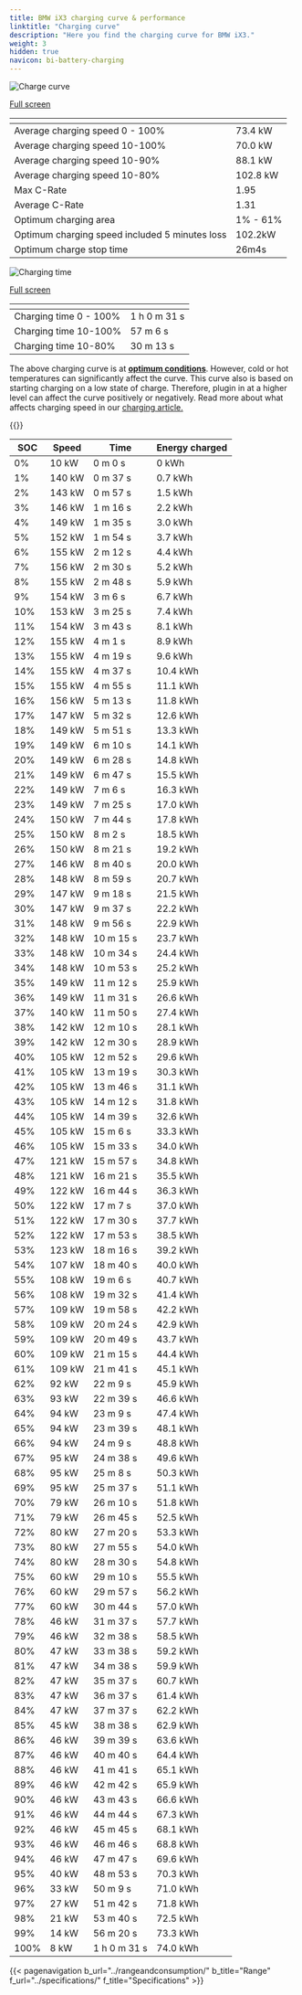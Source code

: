 ```yaml
---
title: BMW iX3 charging curve & performance
linktitle: "Charging curve"
description: "Here you find the charging curve for BMW iX3."
weight: 3
hidden: true
navicon: bi-battery-charging
---
```

<!-- markdownlint-disable MD033 -->
<!-- markdownlint-disable MD010 -->
<img src="/images/models/bmw/ix3/ix3/chargingcurve.svg" alt="Charge curve" class="img-fluid">

[Full screen](/images/models/bmw/ix3/ix3/chargingcurve.svg)


<div class="table-responsive">
<table class="table table-striped border">
	<thead>
		<tr>
			<th>
			</th>
			<th>
			</th>
		</tr>
	</thead>
	<tbody>
		<tr>
			<td>
				Average charging speed 0 - 100%
			</td>
			<td>
				73.4 kW
			</td>
		</tr>
		<tr>
			<td>
				Average charging speed 10-100%
			</td>
			<td>
				70.0 kW
			</td>
		</tr>
		<tr>
			<td>
				Average charging speed 10-90%
			</td>
			<td>
				88.1 kW
			</td>
		</tr>
		<tr>
			<td>
				Average charging speed 10-80%
			</td>
			<td>
				102.8 kW
			</td>
		</tr>
		<tr>
			<td>
				Max C-Rate
			</td>
			<td>
				1.95
			</td>
		</tr>
		<tr>
			<td>
				Average C-Rate
			</td>
			<td>
				1.31
			</td>
		</tr>
		<tr>
			<td>
				Optimum charging area
			</td>
			<td>
				1% - 61%
			</td>
		</tr>
		<tr>
			<td>
				Optimum charging speed included 5 minutes loss
			</td>
			<td>
				102.2kW
			</td>
		</tr>
		<tr>
			<td>
				Optimum charge stop time
			</td>
			<td>
				26m4s
			</td>
		</tr>
	</tbody>
</table>
</div>
<img src="/images/models/bmw/ix3/ix3/chargingtime.svg" alt="Charging time" class="img-fluid">

[Full screen](/images/models/bmw/ix3/ix3/chargingtime.svg)
<div class="table-responsive">
<table class="table table-striped border">
	<thead>
		<tr>
			<th>
			</th>
			<th>
			</th>
		</tr>
	</thead>
	<tbody>
		<tr>
			<td>
				Charging time 0 - 100%
			</td>
			<td>
				1 h 0 m 31 s
			</td>
		</tr>
		<tr>
			<td>
				Charging time 10-100%
			</td>
			<td>
				 57 m 6 s
			</td>
		</tr>
		<tr>
			<td>
				Charging time 10-80%
			</td>
			<td>
				 30 m 13 s
			</td>
		</tr>
	</tbody>
</table>
</div>


The above charging curve is at **[optimum conditions](../../../../../technology/battery/charging/#temperature)**. However, cold or hot temperatures can significantly affect the curve. This curve also is based on starting charging on a low state of charge. Therefore, plugin in at a higher level can affect the curve positively or negatively. Read more about what affects charging speed in our [charging article.](../../../../../technology/battery/charging/)


{{<evkxdisplayaddarticle />}}
<div class="table-responsive">
<table class="table table-striped border">
	<thead>
		<tr>
			<th>
				SOC
			</th>
			<th>
				Speed
			</th>
			<th>
				Time
			</th>
			<th>
				Energy charged
			</th>
		</tr>
	</thead>
	<tbody>
		<tr>
			<td>
				0%
			</td>
			<td>
				10 kW
			</td>
			<td>
				 0 m 0 s
			</td>
			<td>
				0 kWh
			</td>
		</tr>
		<tr>
			<td>
				1%
			</td>
			<td>
				140 kW
			</td>
			<td>
				 0 m 37 s
			</td>
			<td>
				0.7 kWh
			</td>
		</tr>
		<tr>
			<td>
				2%
			</td>
			<td>
				143 kW
			</td>
			<td>
				 0 m 57 s
			</td>
			<td>
				1.5 kWh
			</td>
		</tr>
		<tr>
			<td>
				3%
			</td>
			<td>
				146 kW
			</td>
			<td>
				 1 m 16 s
			</td>
			<td>
				2.2 kWh
			</td>
		</tr>
		<tr>
			<td>
				4%
			</td>
			<td>
				149 kW
			</td>
			<td>
				 1 m 35 s
			</td>
			<td>
				3.0 kWh
			</td>
		</tr>
		<tr>
			<td>
				5%
			</td>
			<td>
				152 kW
			</td>
			<td>
				 1 m 54 s
			</td>
			<td>
				3.7 kWh
			</td>
		</tr>
		<tr>
			<td>
				6%
			</td>
			<td>
				155 kW
			</td>
			<td>
				 2 m 12 s
			</td>
			<td>
				4.4 kWh
			</td>
		</tr>
		<tr>
			<td>
				7%
			</td>
			<td>
				156 kW
			</td>
			<td>
				 2 m 30 s
			</td>
			<td>
				5.2 kWh
			</td>
		</tr>
		<tr>
			<td>
				8%
			</td>
			<td>
				155 kW
			</td>
			<td>
				 2 m 48 s
			</td>
			<td>
				5.9 kWh
			</td>
		</tr>
		<tr>
			<td>
				9%
			</td>
			<td>
				154 kW
			</td>
			<td>
				 3 m 6 s
			</td>
			<td>
				6.7 kWh
			</td>
		</tr>
		<tr>
			<td>
				10%
			</td>
			<td>
				153 kW
			</td>
			<td>
				 3 m 25 s
			</td>
			<td>
				7.4 kWh
			</td>
		</tr>
		<tr>
			<td>
				11%
			</td>
			<td>
				154 kW
			</td>
			<td>
				 3 m 43 s
			</td>
			<td>
				8.1 kWh
			</td>
		</tr>
		<tr>
			<td>
				12%
			</td>
			<td>
				155 kW
			</td>
			<td>
				 4 m 1 s
			</td>
			<td>
				8.9 kWh
			</td>
		</tr>
		<tr>
			<td>
				13%
			</td>
			<td>
				155 kW
			</td>
			<td>
				 4 m 19 s
			</td>
			<td>
				9.6 kWh
			</td>
		</tr>
		<tr>
			<td>
				14%
			</td>
			<td>
				155 kW
			</td>
			<td>
				 4 m 37 s
			</td>
			<td>
				10.4 kWh
			</td>
		</tr>
		<tr>
			<td>
				15%
			</td>
			<td>
				155 kW
			</td>
			<td>
				 4 m 55 s
			</td>
			<td>
				11.1 kWh
			</td>
		</tr>
		<tr>
			<td>
				16%
			</td>
			<td>
				156 kW
			</td>
			<td>
				 5 m 13 s
			</td>
			<td>
				11.8 kWh
			</td>
		</tr>
		<tr>
			<td>
				17%
			</td>
			<td>
				147 kW
			</td>
			<td>
				 5 m 32 s
			</td>
			<td>
				12.6 kWh
			</td>
		</tr>
		<tr>
			<td>
				18%
			</td>
			<td>
				149 kW
			</td>
			<td>
				 5 m 51 s
			</td>
			<td>
				13.3 kWh
			</td>
		</tr>
		<tr>
			<td>
				19%
			</td>
			<td>
				149 kW
			</td>
			<td>
				 6 m 10 s
			</td>
			<td>
				14.1 kWh
			</td>
		</tr>
		<tr>
			<td>
				20%
			</td>
			<td>
				149 kW
			</td>
			<td>
				 6 m 28 s
			</td>
			<td>
				14.8 kWh
			</td>
		</tr>
		<tr>
			<td>
				21%
			</td>
			<td>
				149 kW
			</td>
			<td>
				 6 m 47 s
			</td>
			<td>
				15.5 kWh
			</td>
		</tr>
		<tr>
			<td>
				22%
			</td>
			<td>
				149 kW
			</td>
			<td>
				 7 m 6 s
			</td>
			<td>
				16.3 kWh
			</td>
		</tr>
		<tr>
			<td>
				23%
			</td>
			<td>
				149 kW
			</td>
			<td>
				 7 m 25 s
			</td>
			<td>
				17.0 kWh
			</td>
		</tr>
		<tr>
			<td>
				24%
			</td>
			<td>
				150 kW
			</td>
			<td>
				 7 m 44 s
			</td>
			<td>
				17.8 kWh
			</td>
		</tr>
		<tr>
			<td>
				25%
			</td>
			<td>
				150 kW
			</td>
			<td>
				 8 m 2 s
			</td>
			<td>
				18.5 kWh
			</td>
		</tr>
		<tr>
			<td>
				26%
			</td>
			<td>
				150 kW
			</td>
			<td>
				 8 m 21 s
			</td>
			<td>
				19.2 kWh
			</td>
		</tr>
		<tr>
			<td>
				27%
			</td>
			<td>
				146 kW
			</td>
			<td>
				 8 m 40 s
			</td>
			<td>
				20.0 kWh
			</td>
		</tr>
		<tr>
			<td>
				28%
			</td>
			<td>
				148 kW
			</td>
			<td>
				 8 m 59 s
			</td>
			<td>
				20.7 kWh
			</td>
		</tr>
		<tr>
			<td>
				29%
			</td>
			<td>
				147 kW
			</td>
			<td>
				 9 m 18 s
			</td>
			<td>
				21.5 kWh
			</td>
		</tr>
		<tr>
			<td>
				30%
			</td>
			<td>
				147 kW
			</td>
			<td>
				 9 m 37 s
			</td>
			<td>
				22.2 kWh
			</td>
		</tr>
		<tr>
			<td>
				31%
			</td>
			<td>
				148 kW
			</td>
			<td>
				 9 m 56 s
			</td>
			<td>
				22.9 kWh
			</td>
		</tr>
		<tr>
			<td>
				32%
			</td>
			<td>
				148 kW
			</td>
			<td>
				 10 m 15 s
			</td>
			<td>
				23.7 kWh
			</td>
		</tr>
		<tr>
			<td>
				33%
			</td>
			<td>
				148 kW
			</td>
			<td>
				 10 m 34 s
			</td>
			<td>
				24.4 kWh
			</td>
		</tr>
		<tr>
			<td>
				34%
			</td>
			<td>
				148 kW
			</td>
			<td>
				 10 m 53 s
			</td>
			<td>
				25.2 kWh
			</td>
		</tr>
		<tr>
			<td>
				35%
			</td>
			<td>
				149 kW
			</td>
			<td>
				 11 m 12 s
			</td>
			<td>
				25.9 kWh
			</td>
		</tr>
		<tr>
			<td>
				36%
			</td>
			<td>
				149 kW
			</td>
			<td>
				 11 m 31 s
			</td>
			<td>
				26.6 kWh
			</td>
		</tr>
		<tr>
			<td>
				37%
			</td>
			<td>
				140 kW
			</td>
			<td>
				 11 m 50 s
			</td>
			<td>
				27.4 kWh
			</td>
		</tr>
		<tr>
			<td>
				38%
			</td>
			<td>
				142 kW
			</td>
			<td>
				 12 m 10 s
			</td>
			<td>
				28.1 kWh
			</td>
		</tr>
		<tr>
			<td>
				39%
			</td>
			<td>
				142 kW
			</td>
			<td>
				 12 m 30 s
			</td>
			<td>
				28.9 kWh
			</td>
		</tr>
		<tr>
			<td>
				40%
			</td>
			<td>
				105 kW
			</td>
			<td>
				 12 m 52 s
			</td>
			<td>
				29.6 kWh
			</td>
		</tr>
		<tr>
			<td>
				41%
			</td>
			<td>
				105 kW
			</td>
			<td>
				 13 m 19 s
			</td>
			<td>
				30.3 kWh
			</td>
		</tr>
		<tr>
			<td>
				42%
			</td>
			<td>
				105 kW
			</td>
			<td>
				 13 m 46 s
			</td>
			<td>
				31.1 kWh
			</td>
		</tr>
		<tr>
			<td>
				43%
			</td>
			<td>
				105 kW
			</td>
			<td>
				 14 m 12 s
			</td>
			<td>
				31.8 kWh
			</td>
		</tr>
		<tr>
			<td>
				44%
			</td>
			<td>
				105 kW
			</td>
			<td>
				 14 m 39 s
			</td>
			<td>
				32.6 kWh
			</td>
		</tr>
		<tr>
			<td>
				45%
			</td>
			<td>
				105 kW
			</td>
			<td>
				 15 m 6 s
			</td>
			<td>
				33.3 kWh
			</td>
		</tr>
		<tr>
			<td>
				46%
			</td>
			<td>
				105 kW
			</td>
			<td>
				 15 m 33 s
			</td>
			<td>
				34.0 kWh
			</td>
		</tr>
		<tr>
			<td>
				47%
			</td>
			<td>
				121 kW
			</td>
			<td>
				 15 m 57 s
			</td>
			<td>
				34.8 kWh
			</td>
		</tr>
		<tr>
			<td>
				48%
			</td>
			<td>
				121 kW
			</td>
			<td>
				 16 m 21 s
			</td>
			<td>
				35.5 kWh
			</td>
		</tr>
		<tr>
			<td>
				49%
			</td>
			<td>
				122 kW
			</td>
			<td>
				 16 m 44 s
			</td>
			<td>
				36.3 kWh
			</td>
		</tr>
		<tr>
			<td>
				50%
			</td>
			<td>
				122 kW
			</td>
			<td>
				 17 m 7 s
			</td>
			<td>
				37.0 kWh
			</td>
		</tr>
		<tr>
			<td>
				51%
			</td>
			<td>
				122 kW
			</td>
			<td>
				 17 m 30 s
			</td>
			<td>
				37.7 kWh
			</td>
		</tr>
		<tr>
			<td>
				52%
			</td>
			<td>
				122 kW
			</td>
			<td>
				 17 m 53 s
			</td>
			<td>
				38.5 kWh
			</td>
		</tr>
		<tr>
			<td>
				53%
			</td>
			<td>
				123 kW
			</td>
			<td>
				 18 m 16 s
			</td>
			<td>
				39.2 kWh
			</td>
		</tr>
		<tr>
			<td>
				54%
			</td>
			<td>
				107 kW
			</td>
			<td>
				 18 m 40 s
			</td>
			<td>
				40.0 kWh
			</td>
		</tr>
		<tr>
			<td>
				55%
			</td>
			<td>
				108 kW
			</td>
			<td>
				 19 m 6 s
			</td>
			<td>
				40.7 kWh
			</td>
		</tr>
		<tr>
			<td>
				56%
			</td>
			<td>
				108 kW
			</td>
			<td>
				 19 m 32 s
			</td>
			<td>
				41.4 kWh
			</td>
		</tr>
		<tr>
			<td>
				57%
			</td>
			<td>
				109 kW
			</td>
			<td>
				 19 m 58 s
			</td>
			<td>
				42.2 kWh
			</td>
		</tr>
		<tr>
			<td>
				58%
			</td>
			<td>
				109 kW
			</td>
			<td>
				 20 m 24 s
			</td>
			<td>
				42.9 kWh
			</td>
		</tr>
		<tr>
			<td>
				59%
			</td>
			<td>
				109 kW
			</td>
			<td>
				 20 m 49 s
			</td>
			<td>
				43.7 kWh
			</td>
		</tr>
		<tr>
			<td>
				60%
			</td>
			<td>
				109 kW
			</td>
			<td>
				 21 m 15 s
			</td>
			<td>
				44.4 kWh
			</td>
		</tr>
		<tr>
			<td>
				61%
			</td>
			<td>
				109 kW
			</td>
			<td>
				 21 m 41 s
			</td>
			<td>
				45.1 kWh
			</td>
		</tr>
		<tr>
			<td>
				62%
			</td>
			<td>
				92 kW
			</td>
			<td>
				 22 m 9 s
			</td>
			<td>
				45.9 kWh
			</td>
		</tr>
		<tr>
			<td>
				63%
			</td>
			<td>
				93 kW
			</td>
			<td>
				 22 m 39 s
			</td>
			<td>
				46.6 kWh
			</td>
		</tr>
		<tr>
			<td>
				64%
			</td>
			<td>
				94 kW
			</td>
			<td>
				 23 m 9 s
			</td>
			<td>
				47.4 kWh
			</td>
		</tr>
		<tr>
			<td>
				65%
			</td>
			<td>
				94 kW
			</td>
			<td>
				 23 m 39 s
			</td>
			<td>
				48.1 kWh
			</td>
		</tr>
		<tr>
			<td>
				66%
			</td>
			<td>
				94 kW
			</td>
			<td>
				 24 m 9 s
			</td>
			<td>
				48.8 kWh
			</td>
		</tr>
		<tr>
			<td>
				67%
			</td>
			<td>
				95 kW
			</td>
			<td>
				 24 m 38 s
			</td>
			<td>
				49.6 kWh
			</td>
		</tr>
		<tr>
			<td>
				68%
			</td>
			<td>
				95 kW
			</td>
			<td>
				 25 m 8 s
			</td>
			<td>
				50.3 kWh
			</td>
		</tr>
		<tr>
			<td>
				69%
			</td>
			<td>
				95 kW
			</td>
			<td>
				 25 m 37 s
			</td>
			<td>
				51.1 kWh
			</td>
		</tr>
		<tr>
			<td>
				70%
			</td>
			<td>
				79 kW
			</td>
			<td>
				 26 m 10 s
			</td>
			<td>
				51.8 kWh
			</td>
		</tr>
		<tr>
			<td>
				71%
			</td>
			<td>
				79 kW
			</td>
			<td>
				 26 m 45 s
			</td>
			<td>
				52.5 kWh
			</td>
		</tr>
		<tr>
			<td>
				72%
			</td>
			<td>
				80 kW
			</td>
			<td>
				 27 m 20 s
			</td>
			<td>
				53.3 kWh
			</td>
		</tr>
		<tr>
			<td>
				73%
			</td>
			<td>
				80 kW
			</td>
			<td>
				 27 m 55 s
			</td>
			<td>
				54.0 kWh
			</td>
		</tr>
		<tr>
			<td>
				74%
			</td>
			<td>
				80 kW
			</td>
			<td>
				 28 m 30 s
			</td>
			<td>
				54.8 kWh
			</td>
		</tr>
		<tr>
			<td>
				75%
			</td>
			<td>
				60 kW
			</td>
			<td>
				 29 m 10 s
			</td>
			<td>
				55.5 kWh
			</td>
		</tr>
		<tr>
			<td>
				76%
			</td>
			<td>
				60 kW
			</td>
			<td>
				 29 m 57 s
			</td>
			<td>
				56.2 kWh
			</td>
		</tr>
		<tr>
			<td>
				77%
			</td>
			<td>
				60 kW
			</td>
			<td>
				 30 m 44 s
			</td>
			<td>
				57.0 kWh
			</td>
		</tr>
		<tr>
			<td>
				78%
			</td>
			<td>
				46 kW
			</td>
			<td>
				 31 m 37 s
			</td>
			<td>
				57.7 kWh
			</td>
		</tr>
		<tr>
			<td>
				79%
			</td>
			<td>
				46 kW
			</td>
			<td>
				 32 m 38 s
			</td>
			<td>
				58.5 kWh
			</td>
		</tr>
		<tr>
			<td>
				80%
			</td>
			<td>
				47 kW
			</td>
			<td>
				 33 m 38 s
			</td>
			<td>
				59.2 kWh
			</td>
		</tr>
		<tr>
			<td>
				81%
			</td>
			<td>
				47 kW
			</td>
			<td>
				 34 m 38 s
			</td>
			<td>
				59.9 kWh
			</td>
		</tr>
		<tr>
			<td>
				82%
			</td>
			<td>
				47 kW
			</td>
			<td>
				 35 m 37 s
			</td>
			<td>
				60.7 kWh
			</td>
		</tr>
		<tr>
			<td>
				83%
			</td>
			<td>
				47 kW
			</td>
			<td>
				 36 m 37 s
			</td>
			<td>
				61.4 kWh
			</td>
		</tr>
		<tr>
			<td>
				84%
			</td>
			<td>
				47 kW
			</td>
			<td>
				 37 m 37 s
			</td>
			<td>
				62.2 kWh
			</td>
		</tr>
		<tr>
			<td>
				85%
			</td>
			<td>
				45 kW
			</td>
			<td>
				 38 m 38 s
			</td>
			<td>
				62.9 kWh
			</td>
		</tr>
		<tr>
			<td>
				86%
			</td>
			<td>
				46 kW
			</td>
			<td>
				 39 m 39 s
			</td>
			<td>
				63.6 kWh
			</td>
		</tr>
		<tr>
			<td>
				87%
			</td>
			<td>
				46 kW
			</td>
			<td>
				 40 m 40 s
			</td>
			<td>
				64.4 kWh
			</td>
		</tr>
		<tr>
			<td>
				88%
			</td>
			<td>
				46 kW
			</td>
			<td>
				 41 m 41 s
			</td>
			<td>
				65.1 kWh
			</td>
		</tr>
		<tr>
			<td>
				89%
			</td>
			<td>
				46 kW
			</td>
			<td>
				 42 m 42 s
			</td>
			<td>
				65.9 kWh
			</td>
		</tr>
		<tr>
			<td>
				90%
			</td>
			<td>
				46 kW
			</td>
			<td>
				 43 m 43 s
			</td>
			<td>
				66.6 kWh
			</td>
		</tr>
		<tr>
			<td>
				91%
			</td>
			<td>
				46 kW
			</td>
			<td>
				 44 m 44 s
			</td>
			<td>
				67.3 kWh
			</td>
		</tr>
		<tr>
			<td>
				92%
			</td>
			<td>
				46 kW
			</td>
			<td>
				 45 m 45 s
			</td>
			<td>
				68.1 kWh
			</td>
		</tr>
		<tr>
			<td>
				93%
			</td>
			<td>
				46 kW
			</td>
			<td>
				 46 m 46 s
			</td>
			<td>
				68.8 kWh
			</td>
		</tr>
		<tr>
			<td>
				94%
			</td>
			<td>
				46 kW
			</td>
			<td>
				 47 m 47 s
			</td>
			<td>
				69.6 kWh
			</td>
		</tr>
		<tr>
			<td>
				95%
			</td>
			<td>
				40 kW
			</td>
			<td>
				 48 m 53 s
			</td>
			<td>
				70.3 kWh
			</td>
		</tr>
		<tr>
			<td>
				96%
			</td>
			<td>
				33 kW
			</td>
			<td>
				 50 m 9 s
			</td>
			<td>
				71.0 kWh
			</td>
		</tr>
		<tr>
			<td>
				97%
			</td>
			<td>
				27 kW
			</td>
			<td>
				 51 m 42 s
			</td>
			<td>
				71.8 kWh
			</td>
		</tr>
		<tr>
			<td>
				98%
			</td>
			<td>
				21 kW
			</td>
			<td>
				 53 m 40 s
			</td>
			<td>
				72.5 kWh
			</td>
		</tr>
		<tr>
			<td>
				99%
			</td>
			<td>
				14 kW
			</td>
			<td>
				 56 m 20 s
			</td>
			<td>
				73.3 kWh
			</td>
		</tr>
		<tr>
			<td>
				100%
			</td>
			<td>
				8 kW
			</td>
			<td>
				1 h 0 m 31 s
			</td>
			<td>
				74.0 kWh
			</td>
		</tr>
	</tbody>
</table>
</div>


{{< pagenavigation b_url="../rangeandconsumption/" b_title="Range" f_url="../specifications/" f_title="Specifications" >}}
